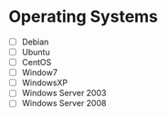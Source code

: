 # Operating Systems
- [ ] Debian
- [ ] Ubuntu
- [ ] CentOS
- [ ] Window7
- [ ] WindowsXP
- [ ] Windows Server 2003
- [ ] Windows Server 2008
